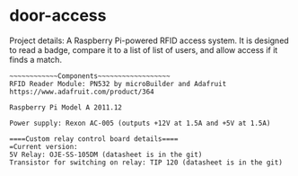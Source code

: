 # door-access

Project details:
A Raspberry Pi-powered RFID access system. It is designed to read a badge, compare it to a list of list of users, and allow access if it finds a match.

~~~~~~~~~~~~~~~~~~~~~~~~~~~~~~~~~~~~~~~~
~~~~~~~~~~~~Components~~~~~~~~~~~~~~~~~~
RFID Reader Module: PN532 by microBuilder and Adafruit
https://www.adafruit.com/product/364

Raspberry Pi Model A 2011.12

Power supply: Rexon AC-005 (outputs +12V at 1.5A and +5V at 1.5A)

====Custom relay control board details====
=Current version:
5V Relay: OJE-SS-105DM (datasheet is in the git)
Transistor for switching on relay: TIP 120 (datasheet is in the git)



